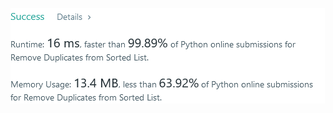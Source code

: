 ![Results of Delete Duplicates](https://github.com/ccbrantley/LeetCode/blob/main/83-DeleteDuplicates/image.png)
